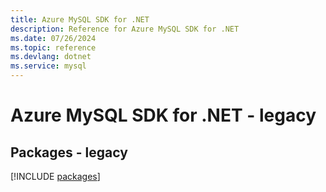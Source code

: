 ```yaml
---
title: Azure MySQL SDK for .NET
description: Reference for Azure MySQL SDK for .NET
ms.date: 07/26/2024
ms.topic: reference
ms.devlang: dotnet
ms.service: mysql
---
```

# Azure MySQL SDK for .NET - legacy
## Packages - legacy
[!INCLUDE [packages](mysql-index.md)]
